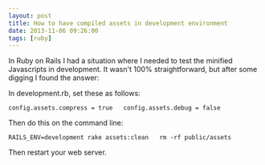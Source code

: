 ```yaml
---
layout: post
title: How to have compiled assets in development environment
date: 2013-11-06 09:26:00
tags: [ruby]
---
```


In Ruby on Rails I had a situation where I needed to test the minified Javascripts in development. It wasn't 100% straightforward, but after some digging I found the answer:

In development.rb, set these as follows:

`config.assets.compress = true  
config.assets.debug = false`

Then do this on the command line:

`RAILS_ENV=development rake assets:clean  
rm -rf public/assets`

Then restart your web server. 